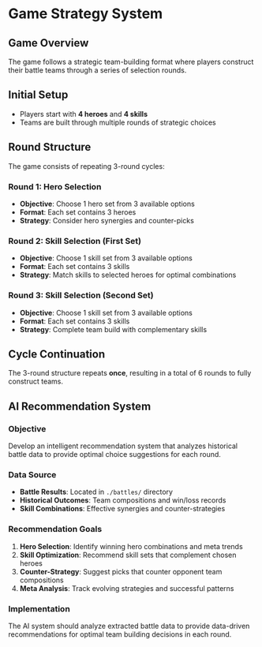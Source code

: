 # Game Strategy System

## Game Overview

The game follows a strategic team-building format where players construct their battle teams through a series of selection rounds.

## Initial Setup
- Players start with **4 heroes** and **4 skills**
- Teams are built through multiple rounds of strategic choices

## Round Structure

The game consists of repeating 3-round cycles:

### Round 1: Hero Selection
- **Objective**: Choose 1 hero set from 3 available options
- **Format**: Each set contains 3 heroes
- **Strategy**: Consider hero synergies and counter-picks

### Round 2: Skill Selection (First Set)
- **Objective**: Choose 1 skill set from 3 available options  
- **Format**: Each set contains 3 skills
- **Strategy**: Match skills to selected heroes for optimal combinations

### Round 3: Skill Selection (Second Set)
- **Objective**: Choose 1 skill set from 3 available options
- **Format**: Each set contains 3 skills  
- **Strategy**: Complete team build with complementary skills

## Cycle Continuation
The 3-round structure repeats **once**, resulting in a total of 6 rounds to fully construct teams.

## AI Recommendation System

### Objective
Develop an intelligent recommendation system that analyzes historical battle data to provide optimal choice suggestions for each round.

### Data Source
- **Battle Results**: Located in `./battles/` directory
- **Historical Outcomes**: Team compositions and win/loss records
- **Skill Combinations**: Effective synergies and counter-strategies

### Recommendation Goals
1. **Hero Selection**: Identify winning hero combinations and meta trends
2. **Skill Optimization**: Recommend skill sets that complement chosen heroes
3. **Counter-Strategy**: Suggest picks that counter opponent team compositions
4. **Meta Analysis**: Track evolving strategies and successful patterns

### Implementation
The AI system should analyze extracted battle data to provide data-driven recommendations for optimal team building decisions in each round.